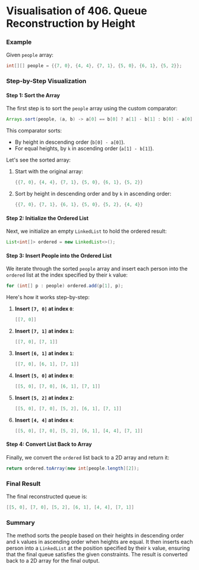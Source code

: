 # Visualisation of 406. Queue Reconstruction by Height 

### Example

Given `people` array:

```java
int[][] people = {{7, 0}, {4, 4}, {7, 1}, {5, 0}, {6, 1}, {5, 2}};
```

### Step-by-Step Visualization

#### Step 1: Sort the Array

The first step is to sort the `people` array using the custom comparator:

```java
Arrays.sort(people, (a, b) -> a[0] == b[0] ? a[1] - b[1] : b[0] - a[0]);
```

This comparator sorts:
- By height in descending order (`b[0] - a[0]`).
- For equal heights, by `k` in ascending order (`a[1] - b[1]`).

Let's see the sorted array:

1. Start with the original array:

   ```java
   {{7, 0}, {4, 4}, {7, 1}, {5, 0}, {6, 1}, {5, 2}}
   ```

2. Sort by height in descending order and by `k` in ascending order:

   ```java
   {{7, 0}, {7, 1}, {6, 1}, {5, 0}, {5, 2}, {4, 4}}
   ```

#### Step 2: Initialize the Ordered List

Next, we initialize an empty `LinkedList` to hold the ordered result:

```java
List<int[]> ordered = new LinkedList<>();
```

#### Step 3: Insert People into the Ordered List

We iterate through the sorted `people` array and insert each person into the `ordered` list at the index specified by their `k` value:

```java
for (int[] p : people) ordered.add(p[1], p);
```

Here's how it works step-by-step:

1. **Insert `[7, 0]` at index `0`**:
   ```java
   [[7, 0]]
   ```

2. **Insert `[7, 1]` at index `1`**:
   ```java
   [[7, 0], [7, 1]]
   ```

3. **Insert `[6, 1]` at index `1`**:
   ```java
   [[7, 0], [6, 1], [7, 1]]
   ```

4. **Insert `[5, 0]` at index `0`**:
   ```java
   [[5, 0], [7, 0], [6, 1], [7, 1]]
   ```

5. **Insert `[5, 2]` at index `2`**:
   ```java
   [[5, 0], [7, 0], [5, 2], [6, 1], [7, 1]]
   ```

6. **Insert `[4, 4]` at index `4`**:
   ```java
   [[5, 0], [7, 0], [5, 2], [6, 1], [4, 4], [7, 1]]
   ```

#### Step 4: Convert List Back to Array

Finally, we convert the `ordered` list back to a 2D array and return it:

```java
return ordered.toArray(new int[people.length][2]);
```

### Final Result

The final reconstructed queue is:

```java
[[5, 0], [7, 0], [5, 2], [6, 1], [4, 4], [7, 1]]
```

### Summary

The method sorts the people based on their heights in descending order and `k` values in ascending order when heights are equal. It then inserts each person into a `LinkedList` at the position specified by their `k` value, ensuring that the final queue satisfies the given constraints. The result is converted back to a 2D array for the final output.

